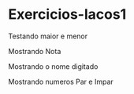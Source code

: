 # Exercicios-lacos1

Testando maior e menor

Mostrando Nota

Mostrando o nome digitado

Mostrando numeros Par e Impar

